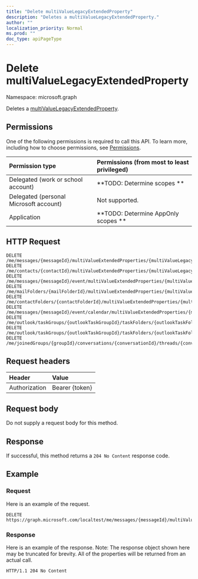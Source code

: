 ```yaml
---
title: "Delete multiValueLegacyExtendedProperty"
description: "Deletes a multiValueLegacyExtendedProperty."
author: ""
localization_priority: Normal
ms.prod: ""
doc_type: apiPageType
---
```


# Delete multiValueLegacyExtendedProperty

Namespace: microsoft.graph

Deletes a [multiValueLegacyExtendedProperty](../resources/multivaluelegacyextendedproperty.md).

## Permissions
One of the following permissions is required to call this API. To learn more, including how to choose permissions, see [Permissions](/concepts/permissions-reference.md).

|Permission type|Permissions (from most to least privileged)|
|:---|:---|
|Delegated (work or school account)|**TODO: Determine scopes **|
|Delegated (personal Microsoft account)|Not supported.|
|Application|**TODO: Determine AppOnly scopes **|

## HTTP Request
<!-- {
  "blockType": "ignored"
}
-->
``` http
DELETE /me/messages/{messageId}/multiValueExtendedProperties/{multiValueLegacyExtendedPropertyId}
DELETE /me/contacts/{contactId}/multiValueExtendedProperties/{multiValueLegacyExtendedPropertyId}
DELETE /me/messages/{messageId}/event/multiValueExtendedProperties/{multiValueLegacyExtendedPropertyId}
DELETE /me/mailFolders/{mailFolderId}/multiValueExtendedProperties/{multiValueLegacyExtendedPropertyId}
DELETE /me/contactFolders/{contactFolderId}/multiValueExtendedProperties/{multiValueLegacyExtendedPropertyId}
DELETE /me/messages/{messageId}/event/calendar/multiValueExtendedProperties/{multiValueLegacyExtendedPropertyId}
DELETE /me/outlook/taskGroups/{outlookTaskGroupId}/taskFolders/{outlookTaskFolderId}/multiValueExtendedProperties/{multiValueLegacyExtendedPropertyId}
DELETE /me/outlook/taskGroups/{outlookTaskGroupId}/taskFolders/{outlookTaskFolderId}/tasks/{outlookTaskId}/multiValueExtendedProperties/{multiValueLegacyExtendedPropertyId}
DELETE /me/joinedGroups/{groupId}/conversations/{conversationId}/threads/{conversationThreadId}/posts/{postId}/multiValueExtendedProperties/{multiValueLegacyExtendedPropertyId}
```

## Request headers
|Header|Value|
|:---|:---|
|Authorization|Bearer {token}|

## Request body
Do not supply a request body for this method.

## Response
If successful, this method returns a `204 No Content` response code.

## Example

### Request
Here is an example of the request.
<!-- {
  "blockType": "request",
  "name": "delete_multivaluelegacyextendedproperty"
}
-->
``` http
DELETE https://graph.microsoft.com/localtest/me/messages/{messageId}/multiValueExtendedProperties/{multiValueLegacyExtendedPropertyId}
```

### Response
Here is an example of the response. Note: The response object shown here may be truncated for brevity. All of the properties will be returned from an actual call.
<!-- {
  "blockType": "response",
  "truncated": true
}
-->
``` http
HTTP/1.1 204 No Content
```

